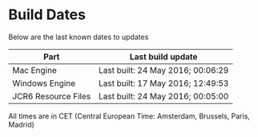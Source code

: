 # Build Dates

Below are the last known dates to updates

Part | Last build update
-----|-----
Mac Engine | Last built: 24 May 2016; 00:06:29
Windows Engine | Last built: 17 May 2016; 12:49:53
JCR6 Resource Files | Last built: 24 May 2016; 00:05:00
All times are in CET (Central European Time: Amsterdam, Brussels, Paris, Madrid)



